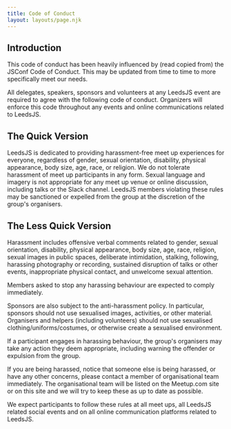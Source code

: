 ```yaml
---
title: Code of Conduct
layout: layouts/page.njk
---
```

## Introduction
This code of conduct has been heavily influenced by (read copied from) the JSConf Code of Conduct. This may be updated from time to time to more specifically meet our needs.

All delegates, speakers, sponsors and volunteers at any LeedsJS event are required to agree with the following code of conduct. Organizers will enforce this code throughout any events and online communications related to LeedsJS.

## The Quick Version
LeedsJS is dedicated to providing harassment-free meet up experiences for everyone, regardless of gender, sexual orientation, disability, physical appearance, body size, age, race, or religion. We do not tolerate harassment of meet up participants in any form. Sexual language and imagery is not appropriate for any meet up venue or online discussion, including talks or the Slack channel. LeedsJS members violating these rules may be sanctioned or expelled from the group at the discretion of the group's organisers.

## The Less Quick Version
Harassment includes offensive verbal comments related to gender, sexual orientation, disability, physical appearance, body size, age, race, religion, sexual images in public spaces, deliberate intimidation, stalking, following, harassing photography or recording, sustained disruption of talks or other events, inappropriate physical contact, and unwelcome sexual attention.

Members asked to stop any harassing behaviour are expected to comply immediately.

Sponsors are also subject to the anti-harassment policy. In particular, sponsors should not use sexualised images, activities, or other material. Organisers and helpers (including volunteers) should not use sexualised clothing/uniforms/costumes, or otherwise create a sexualised environment.

If a participant engages in harassing behaviour, the group's organisers may take any action they deem appropriate, including warning the offender or expulsion from the group.

If you are being harassed, notice that someone else is being harassed, or have any other concerns, please contact a member of organisational team immediately. The organisational team will be listed on the Meetup.com site or on this site and we will try to keep these as up to date as possible.

We expect participants to follow these rules at all meet ups, all LeedsJS related social events and on all online communication platforms related to LeedsJS.
